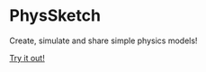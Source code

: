 # PhysSketch
Create, simulate and share simple physics models!

[Try it out!](https://htmlpreview.github.io/?https://github.com/jon-tj/PhysSketch/blob/main/index.html)

